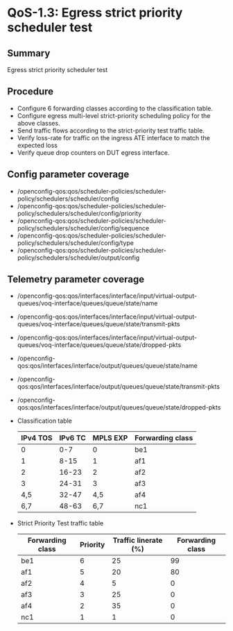 # QoS-1.3: Egress strict priority scheduler test

## Summary

Egress strict priority scheduler test

## Procedure

*   Configure 6 forwarding classes according to the classification table.
*   Configure egress multi-level strict-priority scheduling policy for the above classes.
*   Send traffic flows according to the strict-priority test traffic table.
*   Verify loss-rate for traffic on the ingress ATE interface to match the expected loss
*   Verify queue drop counters on DUT egress interface.

## Config parameter coverage

*   /openconfig-qos:qos/scheduler-policies/scheduler-policy/schedulers/scheduler/config
*   /openconfig-qos:qos/scheduler-policies/scheduler-policy/schedulers/scheduler/config/priority
*   /openconfig-qos:qos/scheduler-policies/scheduler-policy/schedulers/scheduler/config/sequence
*   /openconfig-qos:qos/scheduler-policies/scheduler-policy/schedulers/scheduler/config/type
*   /openconfig-qos:qos/scheduler-policies/scheduler-policy/schedulers/scheduler/output/config

## Telemetry parameter coverage

*   /openconfig-qos:qos/interfaces/interface/input/virtual-output-queues/voq-interface/queues/queue/state/name
*   /openconfig-qos:qos/interfaces/interface/input/virtual-output-queues/voq-interface/queues/queue/state/transmit-pkts
*   /openconfig-qos:qos/interfaces/interface/input/virtual-output-queues/voq-interface/queues/queue/state/dropped-pkts
*   /openconfig-qos:qos/interfaces/interface/output/queues/queue/state/name
*   /openconfig-qos:qos/interfaces/interface/output/queues/queue/state/transmit-pkts
*   /openconfig-qos:qos/interfaces/interface/output/queues/queue/state/dropped-pkts

*   Classification table

    IPv4 TOS      |       IPv6 TC           |         MPLS EXP        |    Forwarding class
    ------------- | ----------------------- | ----------------------- | ---------------------
    0             |      0-7                |          0              |         be1
    1             |      8-15               |          1              |         af1
    2             |      16-23              |          2              |         af2
    3             |      24-31              |          3              |         af3
    4,5           |      32-47              |          4,5            |         af4
    6,7           |      48-63              |          6,7            |         nc1

*   Strict Priority Test traffic table

    Forwarding class  |      Priority        |     Traffic linerate  (%)   |    Forwarding class
    ----------------- |--------------------- | --------------------------- | ---------------------
    be1               |      6               |          25                 |         99
    af1               |      5               |          20                 |         80
    af2               |      4               |          5                  |         0
    af3               |      3               |          25                 |         0
    af4               |      2               |          35                 |         0
    nc1               |      1               |          1                  |         0